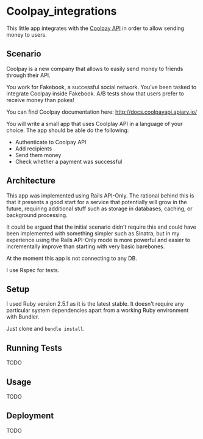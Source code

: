 # Coolpay_integrations
This little app integrates with the [Coolpay API](http://docs.coolpayapi.apiary.io/) in order to allow sending money to users.

## Scenario
Coolpay is a new company that allows to easily send money to friends through their API.

You work for Fakebook, a successful social network. You’ve been tasked to integrate Coolpay inside Fakebook. A/B tests show that users prefer to receive money than pokes!

You can find Coolpay documentation here: http://docs.coolpayapi.apiary.io/

You will write a small app that uses Coolplay API in a language of your choice. The app should be able do the following:

- Authenticate to Coolpay API
- Add recipients
- Send them money
- Check whether a payment was successful

## Architecture
This app was implemented using Rails API-Only. The rational behind this is that it presents a good start for a service that potentially will grow in the future, requiring additional stuff such as storage in databases, caching, or background processing.

It could be argued that the initial scenario didn't require this and could have been implemented with something simpler such as Sinatra, but in my experience using the Rails API-Only mode is more powerful and easier to incrementally improve than starting with very basic barebones.

At the moment this app is not connecting to any DB. 

I use Rspec for tests.

## Setup
I used Ruby version 2.5.1 as it is the latest stable.
It doesn't require any particular system dependencies apart from a working Ruby environment with Bundler.

Just clone and `bundle install`.

## Running Tests
TODO

## Usage
TODO

## Deployment
TODO
